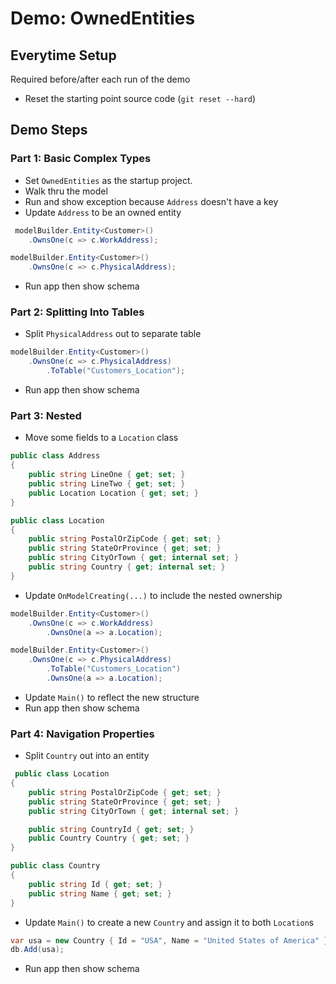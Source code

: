 ﻿# Demo: OwnedEntities

## Everytime Setup

Required before/after each run of the demo
* Reset the starting point source code (`git reset --hard`)


## Demo Steps

### Part 1: Basic Complex Types

* Set `OwnedEntities` as the startup project.
* Walk thru the model
* Run and show exception because `Address` doesn't have a key
* Update `Address` to be an owned entity

```c#
 modelBuilder.Entity<Customer>()
    .OwnsOne(c => c.WorkAddress);

modelBuilder.Entity<Customer>()
    .OwnsOne(c => c.PhysicalAddress);
```

* Run app then show schema

### Part 2: Splitting Into Tables

* Split `PhysicalAddress` out to separate table

```c#
modelBuilder.Entity<Customer>()
    .OwnsOne(c => c.PhysicalAddress)
        .ToTable("Customers_Location");
```

* Run app then show schema

### Part 3: Nested

* Move some fields to a `Location` class

```c#
public class Address
{
    public string LineOne { get; set; }
    public string LineTwo { get; set; }
    public Location Location { get; set; }
}

public class Location
{
    public string PostalOrZipCode { get; set; }
    public string StateOrProvince { get; set; }
    public string CityOrTown { get; internal set; }
    public string Country { get; internal set; }
}
```

* Update `OnModelCreating(...)` to include the nested ownership

```c#
modelBuilder.Entity<Customer>()
    .OwnsOne(c => c.WorkAddress)
        .OwnsOne(a => a.Location);

modelBuilder.Entity<Customer>()
    .OwnsOne(c => c.PhysicalAddress)
        .ToTable("Customers_Location")
        .OwnsOne(a => a.Location);
```

* Update `Main()` to reflect the new structure
* Run app then show schema

### Part 4: Navigation Properties

* Split `Country` out into an entity

```c#
 public class Location
{
    public string PostalOrZipCode { get; set; }
    public string StateOrProvince { get; set; }
    public string CityOrTown { get; internal set; }

    public string CountryId { get; set; }
    public Country Country { get; set; }
}

public class Country
{
    public string Id { get; set; }
    public string Name { get; set; }
}
```

* Update `Main()` to create a new `Country` and assign it to both `Location`s

```c#
var usa = new Country { Id = "USA", Name = "United States of America" };
db.Add(usa);
```

* Run app then show schema